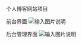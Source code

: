 个人博客网站项目

前台界面
![输入图片说明](https://gitee.com/uploads/images/2017/1022/202817_9154cd06_1315221.png "捕获.PNG")

后台管理界面
![输入图片说明](https://gitee.com/uploads/images/2017/1022/203132_77106bbf_1315221.png "屏幕截图.png")
